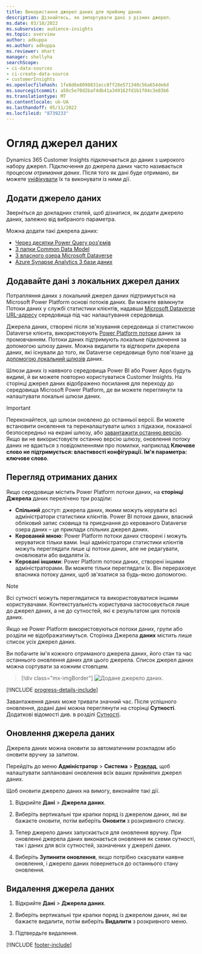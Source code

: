 ```yaml
---
title: Використання джерел даних для прийому даних
description: Дізнайтесь, як імпортувати дані з різних джерел.
ms.date: 03/18/2022
ms.subservice: audience-insights
ms.topic: overview
author: adkuppa
ms.author: adkuppa
ms.reviewer: mhart
manager: shellyha
searchScope:
- ci-data-sources
- ci-create-data-source
- customerInsights
ms.openlocfilehash: 1fe8d6e8098831ecc8ff28e571340c56a654de6d
ms.sourcegitcommit: a50c5e70d2baf4db41a349162fd1b1f84c3e03b6
ms.translationtype: MT
ms.contentlocale: uk-UA
ms.lasthandoff: 05/11/2022
ms.locfileid: "8739233"
---
```

# <a name="data-sources-overview"></a>Огляд джерел даних



Dynamics 365 Customer Insights підключається до даних з широкого набору джерел. Підключення до джерела даних часто називається процесом *отримання даних*. Після того як дані буде отримано, ви можете [уніфікувати](data-unification.md) їх та виконувати із ними дії.

## <a name="add-a-data-source"></a>Додати джерело даних

Зверніться до докладних статей, щоб дізнатися, як додати джерело даних, залежно від вибраного параметра.

Можна додати такі джерела даних:

- [Через десятки Power Query роз'ємів](connect-power-query.md)
- [З папки Common Data Model](connect-common-data-model.md)
- [З власного озера Microsoft Dataverse](connect-dataverse-managed-lake.md)
- [Azure Synapse Analytics З бази даних](connect-synapse.md)

## <a name="add-data-from-on-premises-data-sources"></a>Додавайте дані з локальних джерел даних

Потрапляння даних з локальний джерел даних підтримується на Microsoft Power Platform основі потоків даних. Ви можете ввімкнути Потоки даних у службі статистики клієнтів, надавши [Microsoft Dataverse URL-адресу](create-environment.md) середовища під час налаштування середовища.

Джерела даних, створені після зв'язування середовища зі статистикою Dataverse клієнта, використовують [Power Platform потоки](/power-query/dataflows/overview-dataflows-across-power-platform-dynamics-365) даних за промовчанням. Потоки даних підтримують локальне підключення за допомогою шлюзу даних. Можна видалити та відтворити джерела даних, які існували до того, як Dataverse середовище було пов'язане [за допомогою локальний шлюзів](/data-integration/gateway/service-gateway-app) даних.

Шлюзи даних із наявного середовища Power BI або Power Apps будуть видимі, й ви можете повторно користуватися Customer Insights. На сторінці джерел даних відображено посилання для переходу до середовища Microsoft Power Platform, де ви можете переглянути та налаштувати локальні шлюзи даних.

> [!IMPORTANT]
> Переконайтеся, що шлюзи оновлено до останньої версії. Ви можете встановити оновлення та переналаштувати шлюз з підказки, показаної безпосередньо на екрані шлюзу, або [завантажити останню версію](https://powerapps.microsoft.com/downloads/). Якщо ви не використовуєте останню версію шлюзу, оновлення потоку даних не вдається з повідомленнями про помилки, наприклад **Ключове слово не підтримується: властивості конфігурації. Ім'я параметра: ключове слово**.

## <a name="review-ingested-data"></a>Перегляд отриманих даних
Якщо середовище містить Power Platform потоки даних, на **сторінці Джерела** даних перелічено три розділи: 
- **Спільний** доступ: джерела даних, якими можуть керувати всі адміністратори статистики клієнтів. Power BI потоки даних, власний обліковий запис сховища та приєднання до керованого Dataverse озера даних – це приклади спільних джерел даних.
- **Керований мною**: Power Platform потоки даних створені і можуть керуватися тільки вами. Інші адміністратори статистики клієнтів можуть переглядати лише ці потоки даних, але не редагувати, оновлювати або видаляти їх.
- **Керовані іншими**: Power Platform потоки даних, створені іншими адміністраторами. Ви можете тільки переглядати їх. Він перераховує власника потоку даних, щоб зв'язатися за будь-якою допомогою.
> [!NOTE]
> Всі сутності можуть переглядатися та використовуватися іншими користувачами. Контекстуальність користувача застосовується лише до джерел даних, а не до сутностей, які є результатом цих потоків даних.

Якщо не Power Platform використовуються потоки даних, групи або розділи не відображатимуться. Сторінка Джерела **даних** містить лише список усіх джерел даних.

Ви побачите ім'я кожного отриманого джерела даних, його стан та час останнього оновлення даних для цього джерела. Список джерел даних можна сортувати за кожним стовпцем.

> [!div class="mx-imgBorder"]
> ![Додане джерело даних.](media/configure-data-datasource-added.png "Додане джерело даних")

[!INCLUDE [progress-details-include](includes/progress-details-pane.md)]

Завантаження даних може тривати значний час. Після успішного оновлення, додані дані можна переглянути на сторінці **Сутності**. Додаткові відомості див. в розділі [Сутності](entities.md).

## <a name="refresh-a-data-source"></a>Оновлення джерела даних

Джерела даних можна оновити за автоматичним розкладом або оновити вручну за запитом. 

Перейдіть до меню **Адміністратор** > **Система** > [**Розклад**](system.md#schedule-tab), щоб налаштувати заплановані оновлення всіх ваших прийнятих джерел даних.

Щоб оновити джерело даних на вимогу, виконайте такі дії.

1. Відкрийте **Дані** > **Джерела даних**.

2. Виберіть вертикальні три крапки поряд із джерелом даних, які ви бажаєте оновити, потім виберіть **Оновити** з розкривного списку.

3. Тепер джерело даних запускається для оновлення вручну. При оновленні джерела даних виконається оновлення як схеми сутності, так і даних для всіх сутностей, зазначених у джерелі даних.

4. Виберіть **Зупинити оновлення**, якщо потрібно скасувати наявне оновлення, і джерело даних повернеться до останнього стану оновлення.

## <a name="delete-a-data-source"></a>Видалення джерела даних

1. Відкрийте **Дані** > **Джерела даних**.

2. Виберіть вертикальні три крапки поряд із джерелом даних, які ви бажаєте видалити, потім виберіть **Видалити** з розкривного меню.

3. Підтвердьте видалення.


[!INCLUDE [footer-include](includes/footer-banner.md)]
